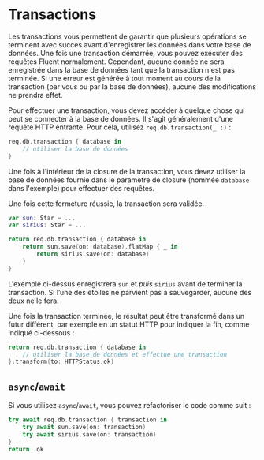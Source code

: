 # Transactions

Les transactions vous permettent de garantir que plusieurs opérations se terminent avec succès avant d'enregistrer les données dans votre base de données. 
Une fois une transaction démarrée, vous pouvez exécuter des requêtes Fluent normalement. Cependant, aucune donnée ne sera enregistrée dans la base de données tant que la transaction n'est pas terminée. 
Si une erreur est générée à tout moment au cours de la transaction (par vous ou par la base de données), aucune des modifications ne prendra effet.

Pour effectuer une transaction, vous devez accéder à quelque chose qui peut se connecter à la base de données. Il s'agit généralement d'une requête HTTP entrante. Pour cela, utilisez `req.db.transaction(_ :)` :
```swift
req.db.transaction { database in
    // utiliser la base de données
}
```
Une fois à l'intérieur de la closure de la transaction, vous devez utiliser la base de données fournie dans le paramètre de closure (nommée `database` dans l'exemple) pour effectuer des requêtes.

Une fois cette fermeture réussie, la transaction sera validée.
```swift
var sun: Star = ...
var sirius: Star = ...

return req.db.transaction { database in
    return sun.save(on: database).flatMap { _ in
        return sirius.save(on: database)
    }
}
```
L'exemple ci-dessus enregistrera `sun` et *puis* `sirius` avant de terminer la transaction. Si l’une des étoiles ne parvient pas à sauvegarder, aucune des deux ne le fera.

Une fois la transaction terminée, le résultat peut être transformé dans un futur différent, par exemple en un statut HTTP pour indiquer la fin, comme indiqué ci-dessous :
```swift
return req.db.transaction { database in
    // utiliser la base de données et effectue une transaction
}.transform(to: HTTPStatus.ok)
```

## `async`/`await`

Si vous utilisez `async`/`await`, vous pouvez refactoriser le code comme suit :

```swift
try await req.db.transaction { transaction in
    try await sun.save(on: transaction)
    try await sirius.save(on: transaction)
}
return .ok
```
